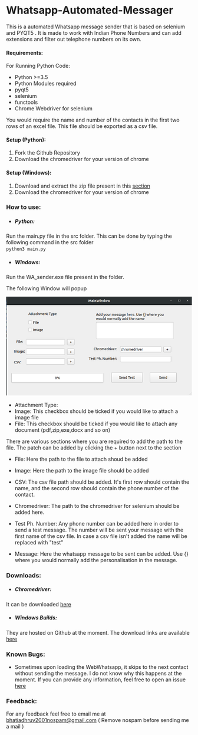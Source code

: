 # Whatsapp-Automated-Messager
This is a automated Whatsapp message sender that is based on selenium and PYQT5 .
It is made to work with Indian Phone Numbers and can add extensions and filter out telephone numbers on its own.

#### Requirements:
For Running Python Code:
* Python >=3.5
* Python Modules required
 * pyqt5
 * selenium
 * functools
* Chrome Webdriver for selenium

You would require the name and number of the contacts in the first two rows of an excel file. This file should be exported as a csv file.


#### Setup (Python):

1. Fork the Github Repository
2. Download the chromedriver for your version of chrome

#### Setup (Windows):

1. Download and extract the zip file present in this [section](#Downloads)
2. Download the chromedriver for your version of chrome


### How to use:
* ##### Python:
Run the main.py file in the src folder.
This can be done by typing the following command in the src folder <br> `python3 main.py`

* ##### Windows:
Run the WA_sender.exe file present in the folder.

The following Window will popup

![Popup](https://github.com/Manofmomo/Whatsapp-Automated-Messager/blob/main/img/popup.png)

* Attachment Type:
 * Image: This checkbox should be ticked if you would like to attach a image file
 * File: This checkbox should be ticked if you would like to attach any document (pdf,zip,exe,docx and so on)

There are various sections where you are required to add the path to the file.
The patch can be added by clicking the + button next to the section
* File: Here the path to the file to attach shoud be added
* Image: Here the path to the image file should be added
* CSV: The csv file path should be added. It's first row should contain the name, and the second row should contain the phone number of the contact.
* Chromedriver: The path to the chromedriver for selenium should be added here.

* Test Ph. Number: Any phone number can be added here in order to send a test message. The number will be sent your message with the first name of the csv file. In case a csv file isn't added the name will be replaced with "test"

* Message: Here the whatsapp message to be sent can be added. Use {} where you would normally add the personalisation in the message.

### Downloads:

 * ##### Chromedriver:
It can be downloaded [here](https://chromedriver.chromium.org/)

* ##### Windows Builds:
They are hosted on Github at the moment. The download links are available [here](https://github.com/Manofmomo/Whatsapp-Automated-Messager/releases/tag/1)

### Known Bugs:

* Sometimes upon loading the WebWhatsapp, it skips to the next contact without sending the message. I do not know why this happens at the moment. If you can provide any information, feel free to open an issue [here](https://github.com/Manofmomo/Whatsapp-Automated-Messager/issues)

### Feedback:
For any feedback feel free to email me at bhatiadhruv2001nospam@gmail.com ( Remove nospam before sending me a mail )
